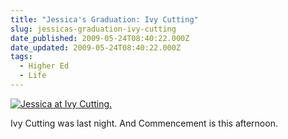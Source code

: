 ```yaml
---
title: "Jessica's Graduation: Ivy Cutting"
slug: jessicas-graduation-ivy-cutting
date_published: 2009-05-24T08:40:22.000Z
date_updated: 2009-05-24T08:40:22.000Z
tags:
  - Higher Ed
  - Life
---
```


[![Jessica at Ivy Cutting.](http://farm4.static.flickr.com/3414/3558967187_ac0463f93c.jpg)](http://farm4.static.flickr.com/3414/3558967187_ac0463f93c_b.jpg)

Ivy Cutting was last night. And Commencement is this afternoon.
